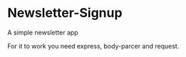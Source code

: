 # Newsletter-Signup
A simple newsletter app

For it to work you need express, body-parcer and request.
